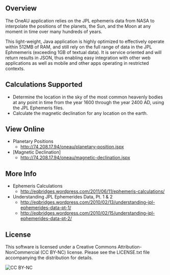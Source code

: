## Overview
The OneAU application relies on the JPL ephemeris data from NASA to interpolate the positions of the planets, the Sun, and the Moon at any moment in time over many hundreds of years.

This light-weight, Java application is highly optimized to effectively operate within 512MB of RAM, and still rely on the full range of data in the JPL Ephmemeris (exceeding 1GB of textual data).  It is service oriented and will return results in JSON, thus enabling easy integration with other web applications as well as mobile and other apps operating in restricted contexts.

## Calculations Supported
* Determine the location in the sky of the most common heavenly bodies at any point in time from the year 1600 through the year 2400 AD, using the JPL Ephemeris files.
* Calculate the magnetic declination for any location on the earth.

## View Online
* Planetary Positions
    * http://74.208.17.94/oneau/planetary-position.jspx
* [Magnetic Declination]
    * http://74.208.17.94/oneau/magnetic-declination.jspx

## More Info
* Ephemeris Calculations
    * http://eqbridges.wordpress.com/2011/06/11/ephemeris-calculations/
* Understanding JPL Ephemerides Data, Pt. 1 & 2
    * http://eqbridges.wordpress.com/2010/02/13/understanding-jpl-ephemerides-data-pt-1/
    * http://eqbridges.wordpress.com/2010/02/15/understanding-jpl-ephemerides-data-pt-2/

## License
This software is licensed under a Creative Commons Attribution-NonCommercial (CC BY-NC) license.  Please see the LICENSE.txt file accompanying the distribution for details.

![CC BY-NC](http://i.creativecommons.org/l/by-nc/3.0/88x31.png "CC BY-NC")
